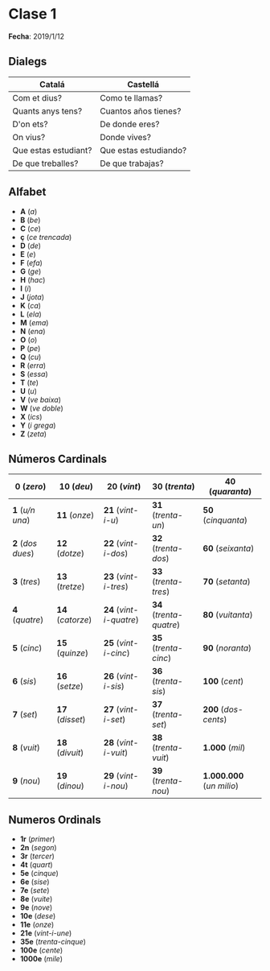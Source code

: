 # Clase 1
__Fecha__: 2019/1/12

## Dialegs

Catalá | Castellá
--- | ---
Com et dius? | Como te llamas?
Quants anys tens? | Cuantos años tienes?
D'on ets? | De donde eres?
On vius? | Donde vives?
Que estas estudiant? | Que estas estudiando?
De que treballes? | De que trabajas?

## Alfabet

- **A** (_a_)
- **B** (_be_)
- **C** (_ce_)
- **ç** (_ce trencada_)
- **D** (_de_)
- **E** (_e_)
- **F** (_efa_)
- **G** (_ge_)
- **H** (_hac_)
- **I** (_i_)
- **J** (_jota_)
- **K** (_ca_)
- **L** (_ela_)
- **M** (_ema_)
- **N** (_ena_)
- **O** (_o_)
- **P** (_pe_)
- **Q** (_cu_)
- **R** (_erra_)
- **S** (_essa_)
- **T** (_te_)
- **U** (_u_)
- **V** (_ve baixa_)
- **W** (_ve doble_)
- **X** (_ics_)
- **Y** (_i grega_)
- **Z** (_zeta_)

## Números Cardinals

**0** (_zero_) | **10** (_deu_) | **20** (_vint_) | **30** (_trenta_) | **40** (_quaranta_)
--- | --- | --- | --- | ---
**1** (_u/n una_) | **11** (_onze_) | **21** (_vint-i-u_) | **31** (_trenta-un_) | **50** (_cinquanta_)
**2** (_dos dues_) | **12** (_dotze_) | **22** (_vint-i-dos_) | **32** (_trenta-dos_) | **60** (_seixanta_)
**3** (_tres_) | **13** (_tretze_) | **23** (_vint-i-tres_) | **33** (_trenta-tres_) | **70** (_setanta_)
**4** (_quatre_) | **14** (_catorze_) | **24** (_vint-i-quatre_) | **34** (_trenta-quatre_) | **80** (_vuitanta_)
**5** (_cinc_) | **15** (_quinze_) | **25** (_vint-i-cinc_) | **35** (_trenta-cinc_) | **90** (_noranta_)
**6** (_sis_) | **16** (_setze_) | **26** (_vint-i-sis_) | **36** (_trenta-sis_) | **100** (_cent_)
**7** (_set_) | **17** (_disset_) | **27** (_vint-i-set_) | **37** (_trenta-set_) | **200** (_dos-cents_)
**8** (_vuit_) | **18** (_divuit_) | **28** (_vint-i-vuit_) | **38** (_trenta-vuit_) | **1.000** (_mil_)
**9** (_nou_) | **19** (_dinou_) | **29** (_vint-i-nou_) | **39** (_trenta-nou_) | **1.000.000** (_un milio_)

## Numeros Ordinals

- **1r** (_primer_)
- **2n** (_segon_)
- **3r** (_tercer_)
- **4t** (_quart_)
- **5e** (_cinque_)
- **6e** (_sise_)
- **7e** (_sete_)
- **8e** (_vuite_)
- **9e** (_nove_)
- **10e** (_dese_)
- **11e** (_onze_)
- **21e** (_vint-i-une_)
- **35e** (_trenta-cinque_)
- **100e** (_cente_)
- **1000e** (_mile_)
